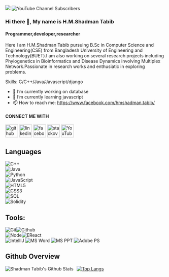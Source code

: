 ![](https://komarev.com/ghpvc/?username=shadmantabib&color=brightgreen)
![YouTube Channel Subscribers](https://img.shields.io/youtube/channel/subscribers/UC-r6q8jA0bumJEZC9kSw4HA?color=%23FFFFFF&logo=Youtube&logoColor=%23FF0000&style=plastic)
### Hi there 👋, My name is H.M.Shadman Tabib
#### Programmer,developer,researcher


Here I am H.M.Shadman Tabib pursuing B.Sc in Computer Science and Engineering(CSE) from Bangladesh University of Engineering and Technology(BUET).I am also working on several research projects including Phylogenetics in Bioinformatics and Disease Dynamics involving Multiplex Network.Passionate in research works and enthusiatic in exploring problems.

Skills: C/C++/Java/Javascript/django

- 🔭 I’m currently working on database 
- 🌱 I’m currently learning javascript 
- 📫 How to reach me: https://www.facebook.com/hmshadman.tabib/

#### CONNECT ME WITH
[<img src='https://cdn.jsdelivr.net/npm/simple-icons@3.0.1/icons/github.svg' alt='github' height='40'>](https://github.com/https://github.com/shadmantabib)  [<img src='https://cdn.jsdelivr.net/npm/simple-icons@3.0.1/icons/linkedin.svg' alt='linkedin' height='40'>](https://www.linkedin.com/in/https://www.linkedin.com/in/hm-shadman-tabib-3229a41b0//)  [<img src='https://cdn.jsdelivr.net/npm/simple-icons@3.0.1/icons/facebook.svg' alt='facebook' height='40'>](https://www.facebook.com/https://www.facebook.com/hmshadman.tabib/)  [<img src='https://cdn.jsdelivr.net/npm/simple-icons@3.0.1/icons/stackoverflow.svg' alt='stackoverflow' height='40'>](https://stackoverflow.com/users/https://stackexchange.com/users/29117291/shadmantabib)  [<img src='https://cdn.jsdelivr.net/npm/simple-icons@3.0.1/icons/youtube.svg' alt='YouTube' height='40'>](https://www.youtube.com/channel/https://www.youtube.com/channel/UC-r6q8jA0bumJEZC9kSw4HA)  

## Languages

![C++](https://img.shields.io/badge/-C++-000000?style=flat&logo=c%2B%2B)<br/>
![Java](https://img.shields.io/badge/-Java-000000?style=flat&logo=java)<br/>
![Python](https://img.shields.io/badge/-Python-000000?style=flat&logo=python)<br/>
![JavaScript](https://img.shields.io/badge/-JavaScript-000000?style=flat&logo=javascript)<br/>
![HTML5](https://img.shields.io/badge/-HTML5-000000?style=flat&logo=html5)<br/>
![CSS3](https://img.shields.io/badge/-CSS-000000?style=flat&logo=css3)<br/>
![SQL](https://img.shields.io/badge/-SQL-000000?style=flat&logo=mysql)<br/>
![Solidity](https://img.shields.io/badge/-Solidity-000000?style=flat&logo=solidity)

## Tools:

![Git](https://img.shields.io/badge/-Git-000000?style=flat&logo=git)![Github](https://img.shields.io/badge/-Github-000000?style=flat&logo=github) <br />
![Node](https://img.shields.io/badge/-Node-000000?style=flat&logo=node.js)![EReact](https://img.shields.io/badge/-React-000000?style=flat&logo=react) <br />
![IntellIJ](https://img.shields.io/badge/-IntellIJ%20IDEA-000000?style=flat&logo=intellij%20idea) 
![MS Word](https://img.shields.io/badge/-MS%20Word-000000?style=flat&logo=microsoft%20word)
![MS PPT](https://img.shields.io/badge/-MS%20Powerpoint-000000?style=flat&logo=microsoft%20powerpoint)
![Adobe PS](https://img.shields.io/badge/-Adobe%20Photoshop-000000?style=flat&logo=adobe%20photoshop)

## Github Overview

<img align="left" alt="Shadman Tabib's Github Stats" src="https://github-readme-stats.vercel.app/api?username=shadmantabib&show_icons=true" />   &nbsp;
[![Top Langs](https://github-readme-stats.vercel.app/api/top-langs/?username=shadmantabib&layout=compact)](https://github.com/anuraghazra/github-readme-stats) 

 <!-- ![Top topics](https://sue445-github-readme-stats.vercel.app/api/top-topics/?username=shadmantabib) -->
<br />







